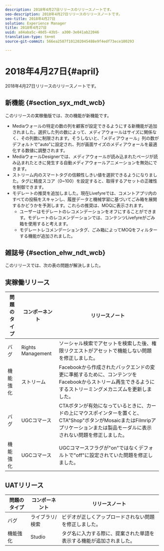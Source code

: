 ```yaml
---
description: 2018年4月27日リリースのリリースノートです。
seo-description: 2018年4月27日リリースのリリースノートです。
seo-title: 2018年4月27日
solution: Experience Manager
title: 2018年4月27日
uuid: a84aba5c-40d5-43b5- a300-3e041ab22046
translation-type: tm+mt
source-git-commit: 566ea2587f101202045488e9f4edf73ece100293

---
```



# 2018年4月27日{#april}

2018年4月27日リリースのリリースノートです。

## 新機能 {#section_syx_mdt_wcb}

このリリースの実稼働版では、次の機能が新機能です。

* Mediaウォールの特定の数の列を顧客が設定できるようにする新機能が追加されました。選択した列の数によって、メディアウォールはサイズに関係なく、その列数に制限されます。そうしないと、「メディアウォール」列の数がデフォルトで"auto"に設定され、列が画面サイズのメディアウォールを最適化する数値に調整されます。
* MediaウォールDesignerでは、メディアウォールが読み込まれたページが読み込まれたときに発生する自動メディアウォールアニメーションを無効にできます。
* ストリーム内のスマートタグの信頼性しきい値を選択できるようになりました。タグに精度スコア（0~100）を設定すると、取得するアセットの正確性を制御できます。
* モデレートの推奨を追加しました。現在Livefyreでは、コメントアプリ内のすべての投稿をスキャンし、履歴データと機械学習に基づいてごみ箱を展開するかどうかを予測します。これらの推奨は、MOQに表示されます。
   * ユーザーはモデレートのレコメンデーションをオフにすることができます。モデレートのレコメンデーションでは、コンテンツLivefyreがごみ箱を使用すると考えます。
   * モデレートレコメンデーションタグ、ごみ箱によってMOQをフィルターする機能が追加されました。

## 雑誌号 {#section_ehw_ndt_wcb}

このリリースでは、次の表の問題が解決しました。

## 実稼働リリース

| **問題のタイプ** | **コンポーネント** | **リリースノート** |
|---|---|---|
| バグ | Rights Management | ソーシャル検索でアセットを検索した後、権限リクエストがアセットで機能しない問題を修正しました。 |
| 機能強化 | ストリーム | Facebookから作成されたバックエンドの変更に準拠するために、コンテンツをFacebookからストリーム再生できるようにするストリーミングメカニズムを更新しました。 |
| バグ | UGCコマース | CTAボタンが有効になっているときに、カードの上にマウスポインターを置くと、CTA"Shop"ボタンがMosaicまたはFilmripアプリケーションまたは製品モーダルに表示されない問題を修正しました。 |
| 機能強化 | UGCコマース | UGCコマースフラグが"on"ではなくデフォルトで"off"に設定されていた問題を修正しました。 |

## UATリリース

| **問題のタイプ** | **コンポーネント** | **リリースノート** |
|---|---|---|
| バグ | ライブラリ/検索 | ビデオが正しくアップロードされない問題を修正しました。 |
| 機能強化 | Studio | タグ名に入力する際に、提案された単語を表示する機能が追加されました。 |

